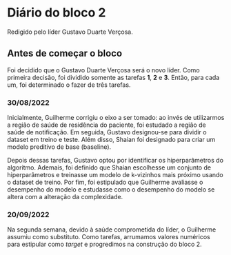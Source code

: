 # Diário do bloco 2

Redigido pelo líder Gustavo Duarte Verçosa.

## Antes de começar o bloco

Foi decidido que o Gustavo Duarte Verçosa será o novo líder. Como primeira decisão, foi dividido somente as tarefas **1**, **2** e **3**. Então, para cada um, foi determinado o fazer de três tarefas.

### 30/08/2022

Inicialmente, Guilherme corrigiu o eixo a ser tomado: ao invés de utilizarmos a região de saúde de residência do paciente, foi estudado a região de saúde de notificação. Em seguida, Gustavo designou-se para dividir o dataset em treino e teste. Além disso, Shaian foi designado para criar um modelo preditivo de base (baseline).

Depois dessas tarefas, Gustavo optou por identificar os hiperparâmetros do algoritmo. Ademais, foi definido que Shaian escolhesse um conjunto de hiperparâmetros e treinasse um modelo de k-vizinhos mais próximo usando o dataset de treino. Por fim, foi estipulado que Guilherme avaliasse o desempenho do modelo e estudasse como o desempenho do modelo se altera com a alteração da complexidade.

### 20/09/2022

Na segunda semana, devido à saúde comprometida do líder, o Guilherme assumiu como substituto. Como tarefas, arrumamos valores numéricos para estipular como *target* e progredimos na construção do bloco 2.
